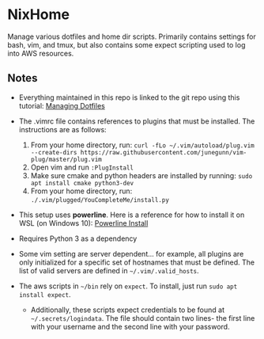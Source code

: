 # NixHome
 Manage various dotfiles and home dir scripts. Primarily contains settings for bash, vim, and tmux, but also contains some expect scripting used to log into AWS resources.

## Notes

* Everything maintained in this repo is linked to the git repo using this tutorial: [Managing Dotfiles](https://www.atlassian.com/git/tutorials/dotfiles)
* The .vimrc file contains references to plugins that must be installed. The instructions are as follows:

    1. From your home directory, run: `curl -fLo ~/.vim/autoload/plug.vim --create-dirs https://raw.githubusercontent.com/junegunn/vim-plug/master/plug.vim`
    1. Open vim and run `:PlugInstall`
    1. Make sure cmake and python headers are installed by running: `sudo apt install cmake python3-dev`
    1. From your home directory, run: `./.vim/plugged/YouCompleteMe/install.py`
* This setup uses **powerline**. Here is a reference for how to install it on WSL (on Windows 10): [Powerline Install](https://devpro.media/install-powerline-windows)
* Requires Python 3 as a dependency
* Some vim setting are server dependent... for example, all plugins are only initialized for a specific set of hostnames that must be defined. The list of valid servers are defined in `~/.vim/.valid_hosts`.
* The aws scripts in `~/bin` rely on `expect`. To install, just run `sudo apt install expect`.
    * Additionally, these scripts expect credentials to be found at `~/.secrets/logindata`. The file should contain two lines- the first line with your username and the second line with your password.
